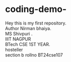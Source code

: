 # coding-demo-
Hey this is my first repository.
<br>
Author Nirman bhaiya.
<br>
MS Shivpuri .
<br>
IIIT NAGPUR
<br>
BTech   CSE 1ST YEAR.
<br>
hosteller
<br>
section b rollno BT24cse107
